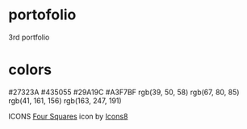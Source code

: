 # portofolio
3rd portfolio

# colors
#27323A
#435055
#29A19C
#A3F7BF
rgb(39, 50, 58)
rgb(67, 80, 85)
rgb(41, 161, 156)
rgb(163, 247, 191)

ICONS
<a target="_blank" href="https://icons8.com/icon/gGUs3TPWpvgb/four-squares">Four Squares</a> icon by <a target="_blank" href="https://icons8.com">Icons8</a>

